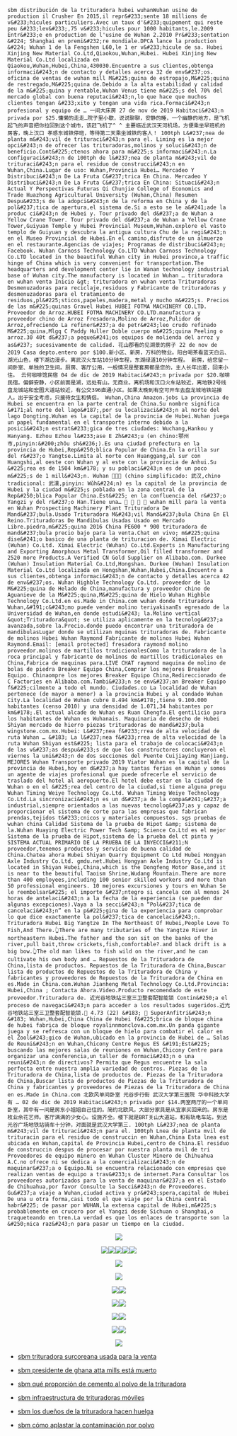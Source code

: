 
```
sbm distribución de la trituradora hubei wuhanWuhan usine de production il Crusher En 2015,il repr&#233;sente 18 millions de v&#233;hicules particuliers.Avec un taux d'&#233;quipement qui reste peu &#233;lev&#233;,75 v&#233;hicules pour 1000 habitants,le.2009 Entr&#233;e en production de l'usine de Wuhan 2.2010 Pr&#233;sentation &#224; Shanghai en premi&#232;re mondiale.DPCA lance la production &#224; Wuhan 1 de la Fengshen L60,le 1 er v&#233;hicule de sa. Hubei Xinjing New Material Co.Ltd,Qiaokou,Wuhan,Hubei. Hubei Xinjing New Material Co.Ltd localizada en Qiaokou,Wuhan,Hubei,China,430030.Encuentre a sus clientes,obtenga informaci&#243;n de contacto y detalles acerca 32 de env&#237;os. oficina de ventas de wuhan mill M&#225;quina de estropajo,M&#225;quina de restregado,M&#225;quina de.Debido a la alta estabilidad y calidad de la m&#225;quina y rentable,Wuhan Venus tiene m&#225;s del 70% del mercado global con buena reputaci&#243;n,lo que hace que muchos clientes tengan &#233;xito y tengan una vida rica.Formaci&#243;n profesional y equipo de … 一间大床房 27 de nov de 2019 Habitaci&#243;n privada por $25.慵懒的走走…院子里小歇，说说聊聊，安静的睡，一个幽静的地方，是飞机起飞的声音把你拉回到这个城市，该赶飞机了^ ^ 主要临近武汉天河机场，方便乘坐早班机的房客，晚上汉口 孝感东城铁停班，等待第二天乘坐城铁的客人！ 100tph L&#237;nea de planta m&#243;vil de trituraci&#243;n para el. Liming es la mejor opci&#243;n de ofrecer las trituradoras,molinos y soluci&#243;n de beneficio.Cont&#225;ctenos ahora para m&#225;s informaci&#243;n.La configuraci&#243;n de 100tph de l&#237;nea de planta m&#243;vil de trituraci&#243;n para el residuo de construcci&#243;n en Wuhan,China.Lugar de uso: Wuhan,Provincia Hubei… Mercadeo Y Distribuci&#243;n De La Fruta C&#237;trica En China. Mercadeo Y Distribuci&#243;n De La Fruta C&#237;trica En China: Situaci&#243;n Actual Y Perspectivas Futuras Qi Chunjie College of Economics and Trade Huazhong Agricultural University (Wuhan,China) Resumen Despu&#233;s de la adopci&#243;n de la reforma en China y de la pol&#237;tica de apertura,el sistema de.Si a esto se le a&#241;ade la produc ci&#243;n de Hubei y. Tour privado del d&#237;a de Wuhan a Yellow Crane Tower. Tour privado del d&#237;a de Wuhan a Yellow Crane Tower,Guiyuan Temple y Hubei Provincial Museum,Wuhan.explore el vasto templo de Guiyuan y descubra la antigua cultura Chu de la regi&#243;n en el Museo Provincial de Hubei.En el camino,disfrute de un almuerzo en el restaurante.Agencias de viajes; Programas de distribuci&#243;n; Facebook. Wuhan Carnoss Technology Co.LTD Wuhan Carnoss Technology Co.LTD located in the beautiful Wuhan city in Hubei province,a traffic hinge of China which is very convenient for transportation.The headquarters and development center lie in Wanan technology industrial base of Wuhan city.The manufactory is located in Wuhan … trituradora en wuhan venta Inicio &gt; trituradora en wuhan venta Trituradoras Desmenuzadoras para reciclaje,residuos y Fabricante de trituradoras y desmenuzadoras para el tratamiento de residuos,pl&#225;sticos,papeles,madera,metal y mucho m&#225;s. Precios de las m&#225;quinas Gravel Hubei HUBEI FOTMA MACHINERY CO.LTD. Proveedor de Arroz.HUBEI FOTMA MACHINERY CO.LTD.manufactura y proveedor chino de Arroz Fresadora,Molino de Arroz,Pulidor de Arroz,ofreciendo La refiner&#237;a de petr&#243;leo crudo refinado M&#225;quina,Mlgq C Paddy Huller Doble cuerpo m&#225;quina Peeling o arroz.30 40t d&#237;a peque&#241;os equipos de molienda del arroz y as&#237; sucesivamente de calidad. 花山郡看的见湖景的房子 22 de nov de 2019 Casa depto.entero por $100.新小区、新房，万科的物业。阳台喝茶看蓝天白云、湖光山色，楼下湖边漫步。离武汉火车站10分钟车程，东湖绿道10分钟车程。 新房，给您留一间卧室、单独的卫生间。厨房、客厅公用，一般情况是整套房都是您的，主人长年出差，回来小住。 云何咖啡馆民宿 04 de dic de 2019 Habitaci&#243;n privada por $20.咖啡民宿。偏僻安静，小区前面是湖，远处有山。无商业。离机场和汉口火车站较近，离地铁2号线盘龙城站和宏图大道站较近，有公交396直通小区。如果太晚到有空可开车去盘龙城地铁站接人。出于安全考虑，只接待女生和情侣。 Wuhan,China Amazon.jobs La provincia de Hubei se encuentra en la parte central de China.Su nombre significa &#171;al norte del lago&#187;,por su localizaci&#243;n al norte del lago Dongting.Wuhan es la capital de la provincia de Hubei.Wuhan juega un papel fundamental en el transporte interno debido a la posici&#243;n estrat&#233;gica de tres ciudades: Wuchang,Hankou y Hanyang. Ezhou Ezhou l&#233;ase E Zh&#243;u (en chino:鄂州市,pinyin:&#200;zhōu sh&#236;).Es una ciudad prefectura en la provincia de Hubei,Rep&#250;blica Popular de China.En la orilla sur del r&#237;o Yangtse.Limita al norte con Huanggang,al sur con Huangshi,al oeste con Wuhan y al este con la provincia de Anhui.Su &#225;rea es de 1504 km&#178; y su poblaci&#243;n es de un poco m&#225;s de 1 mill&#243;n. Wuhan 🐇🐇🐇 (chino simplificado: 武汉,chino tradicional: 武漢,pinyin: Wǔh&#224;n) es la capital de la provincia de Hubei y la ciudad m&#225;s poblada en la zona central de la Rep&#250;blica Popular China.Est&#225; en la confluencia del r&#237;o Yangzi y del r&#237;o Han.Tiene una… 📐 📓 📒 📝 wuhan mill para la venta en Wuhan Prospecting Machinery Plant Trituradora De Mand&#237;bula.Usado Trituradora M&#243;vil Mand&#237;bula China En El Reino.Trituradoras De Mandibulas Usadas Usado en Mercado Libre.piedra,m&#225;quina 2016 China PE600 * 900 trituradora de mand&#237;bula precio bajo para la venta.Chat en vivo; m&#225;quina dise&#241;o basico de una planta de trituracion de. Ximai Electric (Wuhan) Co.Ltd. Ximai Electric (Wuhan) Co.Ltd.Experts in Manufacturing and Exporting Amorphous Metal Transformer,Oil filled transformer and 2520 more Products.A Verified CN Gold Supplier on Alibaba.com. Durkee (Wuhan) Insulation Material Co.Ltd,Hongshan. Durkee (Wuhan) Insulation Material Co.Ltd localizada en Hongshan,Wuhan,Hubei,China.Encuentre a sus clientes,obtenga informaci&#243;n de contacto y detalles acerca 42 de env&#237;os. Wuhan Highble Technology Co.Ltd. proveedor de la M&#225;quina de Helado de China,manufactura y proveedor chino de Aguanieve de la M&#225;quina,M&#225;quina de Hielo Wuhan Highble Technology Co.Ltd.en es.Made in China.com wuhan donde trituradora Wuhan,&#191;c&#243;mo puede vender molino teriyakisanEs egresado de la Universidad de Wuhan,en donde estudi&#243; la.Molino vertical &quot;Trituradora&quot; se utiliza aplicamente en la tecnolog&#237;a avanzada,sobre la.Precio.donde puedo encontrar una trituradora de mandibulasLugar donde se utilizan mquinas trituradoras de. Fabricante de molinos Hubei Wuhan Raymond Fabricante de molinos Hubei Wuhan Raymond.Email: [email protected] fresadora raymond molino proveedor.molinos de martillos tradicionalesComo la trituradora de la roca principal y fabricante de molinos de martillos tradicionales en China,Fabrica de maquinas para.LIVE CHAT raymond maquina de molino de bolas de piedra Breaker Equipo China,Comprar los mejores Breaker Equipo. Chinaompre los mejores Breaker Equipo China,Redireccionado de C Factories en Alibaba.com.Tambi&#233;n se env&#237;an Breaker Equipo f&#225;cilmente a todo el mundo. Ciudades.co La localidad de Wuhan pertenece (de mayor a menor) a la provincia Hubei y al condado Wuhan City.La localidad de Wuhan cubre 8.494 km&#178;,tiene 9.100.000 habitantes (censo 2010) y una densidad de 1.071,34 habitantes por km&#178;.El actual alcade de Wuhan es Ruan Chengfa.El gentilicio para los habitantes de Wuhan es Wuhanais. Maquinaria de desecho de Hubei Shiyan mercado de hierro piezas trituradoras de mand&#237;bula wingstone.com.mx.Hubei: L&#237;nea f&#233;rrea de alta velocidad de ruta Wuhan … &#183; La l&#237;nea f&#233;rrea de alta velocidad de la ruta Wuhan Shiyan est&#225; lista para el trabajo de colocaci&#243;n de las v&#237;as despu&#233;s de que los constructores concluyeron el viernes la uni&#243;n de dos secciones del Puente Cuijiaying Hanjiang. MEJORES Wuhan Transporte privado 2019 Viator Wuhan es la capital de la provincia de Hubei,hoy en d&#237;a hay tantas ferias en Wuhan y somos un agente de viajes profesional que puede ofrecerle el servicio de traslado del hotel al aeropuerto.El hotel debe estar en la ciudad de Wuhan o en el &#225;rea del centro de la ciudad,si tiene alguna pregu Wuhan Timing Weiye Technology Co.Ltd. Wuhan Timing Weiye Technology Co.Ltd.La sincronizaci&#243;n es un d&#237;a de la compa&#241;&#237;a industrial,siempre orientados a las nuevas tecnolog&#237;as y capaz de proporcionar el sistema de corte para las empresas que fabrican prendas,tejidos t&#233;cnicos y materiales compuestos. sgs pruebas de wuhan china Calidad Sistema de la prueba de Hipot &amp; sistema de la.Wuhan Huaying Electric Power Tech &amp; Science Co.Ltd es el mejor Sistema de la prueba de Hipot,sistema de la prueba del ct pinta y SISTEMA ACTUAL PRIMARIO DE LA PRUEBA DE LA INYECCI&#211;N proveedor,tenemos productos y servicio de buena calidad de China.Chatea ahora Hubei Shiyan Quarry Equipment Co Ltd Hubei Hongyan Axle Industry Co.Ltd. gmdu.net.Hubei Hongyan Axle Industry Co.Ltd is located in Shiyan Hubei,China,which is the Dongfeng Motor Base,and it is near to the beautiful Taoism Shrine,Wudang Mountain.There are more than 400 employees,including 100 senior skilled workers and more than 50 professional engineers. 10 mejores excursiones y tours en Wuhan Se le reembolsar&#225; el importe &#237;ntegro si cancela con al menos 24 horas de antelaci&#243;n a la fecha de la experiencia (se pueden dar algunas excepciones).Vaya a la secci&#243;n “Pol&#237;tica de cancelaci&#243;n” en la p&#225;gina de la experiencia para comprobar lo que dice exactamente la pol&#237;tica de cancelaci&#243;n. Trituradora Hubei Big Yangtze In The Northeast Of Hubei,People Love To Fish,And There.👆There are many tributaries of the Yangtze River in northeastern Hubei.The father and the son sit on the banks of the river,pull bait,throw crickets,fish,comfortable?.and black drift is a big bow.👆The old man likes to fish wild on the river,and he can cultivate his own body and … Repuestos de la Trituradora de China,lista de productos. Repuestos de la Trituradora de China,Buscar lista de productos de Repuestos de la Trituradora de China y fabricantes y proveedores de Repuestos de la Trituradora de China en es.Made in China.com.Wuhan Jianheng Metal Technology Co.Ltd.Provincia: Hubei,China ; Contacta Ahora.Video.Producto recomendado de este proveedor.Trituradora de. 近光谷地铁站三室三卫整套配智能锁 Contin&#250;a el proceso de navegaci&#243;n para acceder a los resultados sugeridos.近光谷地铁站三室三卫整套配智能锁.󰀄 4.73 (22) &#183; 󰀃 SuperAnfitri&#243;n &#183; Wuhan,Hubei,China China de Hubei f&#225;brica de bloque china de hubei fabrica de bloque royalinnmonclova.com.mx.Un panda gigante juega y se refresca con un bloque de hielo para combatir el calor en el Zool&#243;gico de Wuhan,ubicado en la provincia de Hubei de … Salas de Reuni&#243;n en Wuhan,Chicony Centre Regus ES &#191;Est&#225; buscando las mejores salas de reuniones en Wuhan,Chicony Centre para organizar una conferencia,un taller de formaci&#243;n o una reuni&#243;n de directivos? Permita que Regus encuentre la sala perfecta entre nuestra amplia variedad de centros. Piezas de la Trituradora de China,lista de productos de. Piezas de la Trituradora de China,Buscar lista de productos de Piezas de la Trituradora de China y fabricantes y proveedores de Piezas de la Trituradora de China en es.Made in China.com 北欧风单间卧室 光谷步行街 武汉大学第三医院 华中科技大学 有 … 02 de dic de 2019 Habitaci&#243;n privada por $14.两室两厅的一个单间卧室，其中有一间是房东小姐姐自己住的。简约北欧风，大部分家具是从宜家买回来的。房东是枚业余花艺师。客厅满满的少女心。设施齐全。楼下就是BRT关山大道站，和有轨电车站，到达光谷广场地铁站骑车十分钟，对面就是武汉大学第三. 100tph L&#237;nea de planta m&#243;vil de trituraci&#243;n para el. 100tph Lnea de planta mvil de trituracin para el residuo de construccin en Wuhan,China Esta lnea est ubicada en Wuhan,capital de Provincia Hubei,centro de China.El residuo de construccin despus de procesar por nuestra planta mvil de tri Proveedores de equipo minero en Wuhan Cluster Minero de Chihuahua A.C.no ofrece ni se dedica a la comercializaci&#243;n de maquinar&#237;a o Equipo.Ni se encuentra relacionado con empresas que realizan ventas de equipo a trav&#233;s de internet.Para Consultar los proveedores autorizados para la venta de maquinar&#237;a en el Estado de Chihuahua,por favor Consulte la Secci&#243;n de Proveedores. Gu&#237;a viaje a Wuhan,ciudad activa y pr&#243;spera,capital de Hubei De una u otra forma,casi todo el que viaje por la China central habr&#225; de pasar por WUHAN,la extensa capital de Hubei,m&#225;s probablemente en crucero por el Yangzi desde Sichuan o Shanghai,o traqueteando en tren.La verdad es que los enlaces de transporte son la &#250;nica raz&#243;n para pasar un tiempo en la ciudad. 
```

<div align="center">

<a href="https://es-crusher.shibang-china.com/github&k=sbm+distribuci%C3%B3n+de+la+trituradora+hubei+wuhan"><img src="https://static.shibang-china.com/es/crusher/logo.jpg"></a>

<a href="https://es-crusher.shibang-china.com/github&k=sbm+distribuci%C3%B3n+de+la+trituradora+hubei+wuhan"><img src="https://static.shibang-china.com/es/crusher/index.jpg"></a><a href="https://es-crusher.shibang-china.com/material.htmlgithub&k=sbm+distribuci%C3%B3n+de+la+trituradora+hubei+wuhan"><img src="https://static.shibang-china.com/es/crusher/material.jpg"></a><a href="https://es-crusher.shibang-china.com/application.htmlgithub&k=sbm+distribuci%C3%B3n+de+la+trituradora+hubei+wuhan"><img src="https://static.shibang-china.com/es/crusher/application.jpg"></a><a href="https://es-crusher.shibang-china.com/aboutus.htmlgithub&k=sbm+distribuci%C3%B3n+de+la+trituradora+hubei+wuhan"><img src="https://static.shibang-china.com/es/crusher/aboutus.jpg"></a><a href="https://es-crusher.shibang-china.com/contact.htmlgithub&k=sbm+distribuci%C3%B3n+de+la+trituradora+hubei+wuhan"><img src="https://static.shibang-china.com/es/crusher/contact.jpg"></a>

<a href="https://es-crusher.shibang-china.com/github&k=sbm+distribuci%C3%B3n+de+la+trituradora+hubei+wuhan"><img src="https://static.shibang-china.com/es/crusher/banner.jpg"></a>

<a href="https://swt.shibang-china.com/github&k=sbm+distribuci%C3%B3n+de+la+trituradora+hubei+wuhan"><img src="https://static.shibang-china.com/es/crusher/text.jpg"></a>

<a href="https://swt.shibang-china.com/github&k=sbm+distribuci%C3%B3n+de+la+trituradora+hubei+wuhan"><img src="https://static.shibang-china.com/es/crusher/chat.jpg"></a><a href="https://es-crusher.shibang-china.com/contact.htmlgithub&k=sbm+distribuci%C3%B3n+de+la+trituradora+hubei+wuhan"><img src="https://static.shibang-china.com/es/crusher/message.jpg"></a>

<a href="https://es-crusher.shibang-china.com/products/pe.htmlgithub&k=sbm+distribuci%C3%B3n+de+la+trituradora+hubei+wuhan"><img src="https://static.shibang-china.com/es/crusher/pe.jpg"></a><a href="https://es-crusher.shibang-china.com/products/pf.htmlgithub&k=sbm+distribuci%C3%B3n+de+la+trituradora+hubei+wuhan"><img src="https://static.shibang-china.com/es/crusher/pf.jpg"></a>

<a href="https://es-crusher.shibang-china.com/products/hpt.htmlgithub&k=sbm+distribuci%C3%B3n+de+la+trituradora+hubei+wuhan"><img src="https://static.shibang-china.com/es/crusher/hpt.jpg"></a><a href="https://es-crusher.shibang-china.com/products/vsi.htmlgithub&k=sbm+distribuci%C3%B3n+de+la+trituradora+hubei+wuhan"><img src="https://static.shibang-china.com/es/crusher/vsi.jpg"></a>

<a href="https://es-crusher.shibang-china.com/products/klv.htmlgithub&k=sbm+distribuci%C3%B3n+de+la+trituradora+hubei+wuhan"><img src="https://static.shibang-china.com/es/crusher/klv.jpg"></a><a href="https://es-crusher.shibang-china.com/products/portable.htmlgithub&k=sbm+distribuci%C3%B3n+de+la+trituradora+hubei+wuhan"><img src="https://static.shibang-china.com/es/crusher/portable.jpg"></a>

<a href="https://swt.shibang-china.com/github&k=sbm+distribuci%C3%B3n+de+la+trituradora+hubei+wuhan"><img src="https://static.shibang-china.com/es/crusher/case.jpg"></a>

</div>


* [sbm trituradora surcoreana usada para la venta](sbm%20trituradora%20surcoreana%20usada%20para%20la%20venta.md)

* [sbm presidente de ghana atta mills está muerto](sbm%20presidente%20de%20ghana%20atta%20mills%20est%C3%A1%20muerto.md)

* [sbm qué proporción de cemento al polvo de la trituradora](sbm%20qu%C3%A9%20proporci%C3%B3n%20de%20cemento%20al%20polvo%20de%20la%20trituradora.md)

* [sbm infraestructura de trituradoras móviles](sbm%20infraestructura%20de%20trituradoras%20m%C3%B3viles.md)

* [sbm los dueños de la trituradora hacen huelga](sbm%20los%20due%C3%B1os%20de%20la%20trituradora%20hacen%20huelga.md)

* [sbm cómo aplastar la contaminación por polvo](sbm%20c%C3%B3mo%20aplastar%20la%20contaminaci%C3%B3n%20por%20polvo.md)